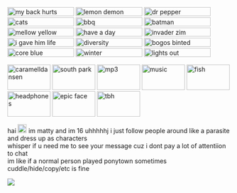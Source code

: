 <p float="left">
<img src="https://images2.imgbox.com/5f/cc/gqyirNIW_o.gif" width="150px" height="20px" title="my back hurts">
  <img src="https://images2.imgbox.com/23/4d/C8P6mt20_o.gif" width="150px" height="20px" title="lemon demon">
  <img src="https://images2.imgbox.com/77/eb/4US051vW_o.gif" width="150px" height="20px" title="dr pepper">
  <img src="https://images2.imgbox.com/73/a6/CXYICzGa_o.gif" width="150px" height="20px" title="cats">
  <img src="https://images2.imgbox.com/07/fc/5hEG1cyU_o.gif" width="150px" height="20px" title="bbq">
  <img src="https://images2.imgbox.com/dd/90/jCexHVOv_o.gif" width="150px" height="20px" title="batman">
  <img src="https://images2.imgbox.com/9f/92/cjMBxb9X_o.gif" width="150px" height="20px" title="mellow yellow">
  <img src="https://images2.imgbox.com/f2/6e/E0EUOaax_o.gif" width="150px" height="20px" title="have a day">
  <img src="https://images2.imgbox.com/4a/2e/v2yZTbn3_o.gif" width="150px" height="20px" title="invader zim">
  <img src="https://images2.imgbox.com/d4/bc/htbjbNhX_o.gif" width="150px" height="20px" title="i gave him life">
  <img src="https://images2.imgbox.com/13/37/12dlHGOl_o.gif" width="150px" height="20px" title="diversity">
  <img src="https://images2.imgbox.com/79/79/dRsCXFY5_o.gif" width="150px" height="20px" title="bogos binted">
  <img src="https://images2.imgbox.com/b3/c3/ZdJBVUoo_o.gif" width="150px" height="20px" title="core blue">
  <img src="https://images2.imgbox.com/f1/d4/7yGJxnDG_o.gif" width="150px" height="20px" title="winter">
  <img src="https://images2.imgbox.com/ed/a8/VC3AracG_o.gif" width="150px" height="20px" title="lights out">
</p>
<p float="left">
  <img src="https://images2.imgbox.com/e1/33/0DtElph6_o.gif" width="97px" height="57px" title="caramelldansen">
  <img src="https://images2.imgbox.com/5b/b9/45tdar8G_o.png" width="97px" height="57px" title="south park">
  <img src="https://images2.imgbox.com/f0/f2/wzp5Kvjd_o.gif" width="97px" height="57px" title="mp3">
  <img src="https://images2.imgbox.com/8f/cd/QgUVzSEg_o.gif" width="97px" height="57px" title="music">
  <img src="https://images2.imgbox.com/6b/ee/6nLgvTGa_o.gif" width="97px" height="57px" title="fish">
  <img src="https://images2.imgbox.com/e0/e8/RhAYhohf_o.gif" width="97px" height="57px" title="headphones">
  <img src="https://images2.imgbox.com/2b/fb/EowYGL3D_o.png" width="97px" height="57px" title="epic face">
  <img src="https://images2.imgbox.com/bd/d9/eF5GFj69_o.png" width="97px" height="57px" title="tbh">
</p>

hai <img src="[https://images2.imgbox.com/fa/19/vWhkPrPH_o.gif](https://images2.imgbox.com/7f/ad/e7f5WKbt_o.gif)" width="20px" height="20px"> im matty and im 16 uhhhhhj i just follow people around like a parasite and dress up as characters <br/>
whisper if u need me to see your message cuz i dont pay a lot of attentiion to chat<br/>
im like if a normal person played ponytown sometimes <br/>
cuddle/hide/copy/etc is fine<br/>

<img src="https://media.tenor.com/x_3S5A6efeUAAAAM/he-cant-dink-it-he-cant-drink-it.gif">

